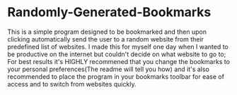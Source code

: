 Randomly-Generated-Bookmarks
============================

This is a simple program designed to be bookmarked and then upon clicking automatically send the user to a random website from their predefined list of websites. I made this for myself one day when I wanted to be productive on the internet but couldn't decide on what website to go to; For best results it's HIGHLY recommened that you change the bookmarks to your personal preferences(The readme will tell you how) and it's also recommended to place the program in your bookmarks toolbar for ease of access and to switch from websites quickly. 
